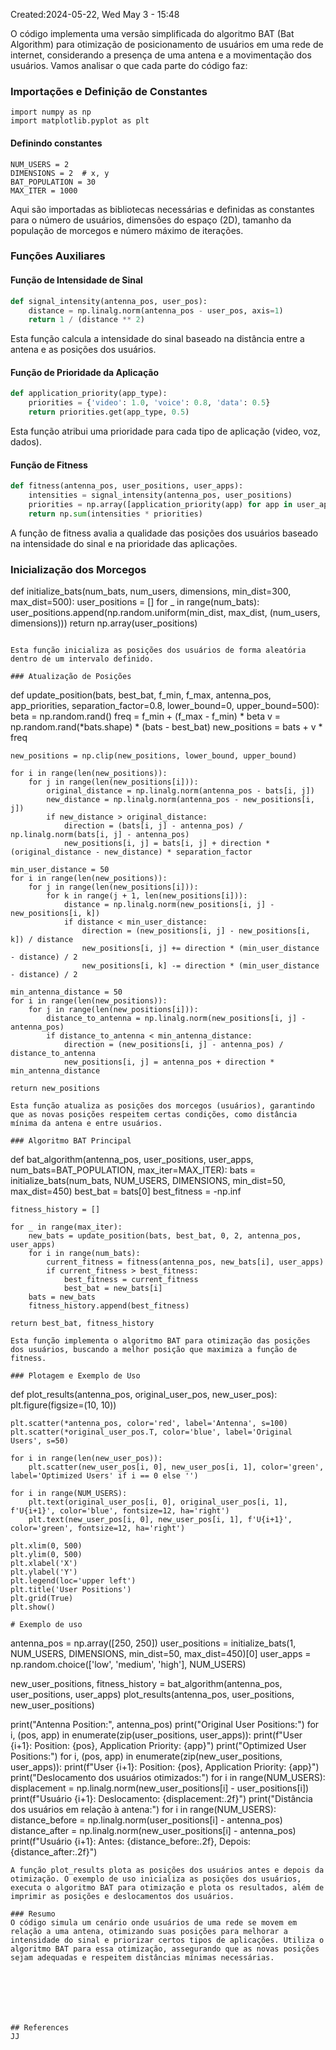 Created:2024-05-22, Wed May 3 - 15:48



O código  implementa uma versão simplificada do algoritmo BAT (Bat Algorithm) para otimização de posicionamento de usuários em uma rede de internet, considerando a presença de uma antena e a movimentação dos usuários. Vamos analisar o que cada parte do código faz:

### Importações e Definição de Constantes
```
import numpy as np
import matplotlib.pyplot as plt
```

#### Definindo constantes
```
NUM_USERS = 2
DIMENSIONS = 2  # x, y
BAT_POPULATION = 30
MAX_ITER = 1000
```
Aqui são importadas as bibliotecas necessárias e definidas as constantes para o número de usuários, dimensões do espaço (2D), tamanho da população de morcegos e número máximo de iterações.

### Funções Auxiliares

#### Função de Intensidade de Sinal
```Python
def signal_intensity(antenna_pos, user_pos):
    distance = np.linalg.norm(antenna_pos - user_pos, axis=1)
    return 1 / (distance ** 2)
```
Esta função calcula a intensidade do sinal baseado na distância entre a antena e as posições dos usuários.

#### Função de Prioridade da Aplicação
```Python
def application_priority(app_type):
    priorities = {'video': 1.0, 'voice': 0.8, 'data': 0.5}
    return priorities.get(app_type, 0.5)
```

Esta função atribui uma prioridade para cada tipo de aplicação (video, voz, dados).

#### Função de Fitness
```Python
def fitness(antenna_pos, user_positions, user_apps):
    intensities = signal_intensity(antenna_pos, user_positions)
    priorities = np.array([application_priority(app) for app in user_apps])
    return np.sum(intensities * priorities)
```

A função de fitness avalia a qualidade das posições dos usuários baseado na intensidade do sinal e na prioridade das aplicações.

### Inicialização dos Morcegos

def initialize_bats(num_bats, num_users, dimensions, min_dist=300, max_dist=500):
    user_positions = []
    for _ in range(num_bats):
        user_positions.append(np.random.uniform(min_dist, max_dist, (num_users, dimensions)))
    return np.array(user_positions)
```

Esta função inicializa as posições dos usuários de forma aleatória dentro de um intervalo definido.

### Atualização de Posições

```
def update_position(bats, best_bat, f_min, f_max, antenna_pos, app_priorities, separation_factor=0.8, lower_bound=0, upper_bound=500):
    beta = np.random.rand()
    freq = f_min + (f_max - f_min) * beta
    v = np.random.rand(*bats.shape) * (bats - best_bat)
    new_positions = bats + v * freq

    new_positions = np.clip(new_positions, lower_bound, upper_bound)

    for i in range(len(new_positions)):
        for j in range(len(new_positions[i])):
            original_distance = np.linalg.norm(antenna_pos - bats[i, j])
            new_distance = np.linalg.norm(antenna_pos - new_positions[i, j])
            if new_distance > original_distance:
                direction = (bats[i, j] - antenna_pos) / np.linalg.norm(bats[i, j] - antenna_pos)
                new_positions[i, j] = bats[i, j] + direction * (original_distance - new_distance) * separation_factor

    min_user_distance = 50
    for i in range(len(new_positions)):
        for j in range(len(new_positions[i])):
            for k in range(j + 1, len(new_positions[i])):
                distance = np.linalg.norm(new_positions[i, j] - new_positions[i, k])
                if distance < min_user_distance:
                    direction = (new_positions[i, j] - new_positions[i, k]) / distance
                    new_positions[i, j] += direction * (min_user_distance - distance) / 2
                    new_positions[i, k] -= direction * (min_user_distance - distance) / 2

    min_antenna_distance = 50
    for i in range(len(new_positions)):
        for j in range(len(new_positions[i])):
            distance_to_antenna = np.linalg.norm(new_positions[i, j] - antenna_pos)
            if distance_to_antenna < min_antenna_distance:
                direction = (new_positions[i, j] - antenna_pos) / distance_to_antenna
                new_positions[i, j] = antenna_pos + direction * min_antenna_distance

    return new_positions
```
Esta função atualiza as posições dos morcegos (usuários), garantindo que as novas posições respeitem certas condições, como distância mínima da antena e entre usuários.

### Algoritmo BAT Principal
```
def bat_algorithm(antenna_pos, user_positions, user_apps, num_bats=BAT_POPULATION, max_iter=MAX_ITER):
    bats = initialize_bats(num_bats, NUM_USERS, DIMENSIONS, min_dist=50, max_dist=450)
    best_bat = bats[0]
    best_fitness = -np.inf

    fitness_history = []

    for _ in range(max_iter):
        new_bats = update_position(bats, best_bat, 0, 2, antenna_pos, user_apps)
        for i in range(num_bats):
            current_fitness = fitness(antenna_pos, new_bats[i], user_apps)
            if current_fitness > best_fitness:
                best_fitness = current_fitness
                best_bat = new_bats[i]
        bats = new_bats
        fitness_history.append(best_fitness)

    return best_bat, fitness_history
```
Esta função implementa o algoritmo BAT para otimização das posições dos usuários, buscando a melhor posição que maximiza a função de fitness.

### Plotagem e Exemplo de Uso
```
def plot_results(antenna_pos, original_user_pos, new_user_pos):
    plt.figure(figsize=(10, 10))

    plt.scatter(*antenna_pos, color='red', label='Antenna', s=100)
    plt.scatter(*original_user_pos.T, color='blue', label='Original Users', s=50)

    for i in range(len(new_user_pos)):
        plt.scatter(new_user_pos[i, 0], new_user_pos[i, 1], color='green', label='Optimized Users' if i == 0 else '')

    for i in range(NUM_USERS):
        plt.text(original_user_pos[i, 0], original_user_pos[i, 1], f'U{i+1}', color='blue', fontsize=12, ha='right')
        plt.text(new_user_pos[i, 0], new_user_pos[i, 1], f'U{i+1}', color='green', fontsize=12, ha='right')

    plt.xlim(0, 500)
    plt.ylim(0, 500)
    plt.xlabel('X')
    plt.ylabel('Y')
    plt.legend(loc='upper left')
    plt.title('User Positions')
    plt.grid(True)
    plt.show()
```
# Exemplo de uso
```
antenna_pos = np.array([250, 250])
user_positions = initialize_bats(1, NUM_USERS, DIMENSIONS, min_dist=50, max_dist=450)[0]
user_apps = np.random.choice(['low', 'medium', 'high'], NUM_USERS)

new_user_positions, fitness_history = bat_algorithm(antenna_pos, user_positions, user_apps)
plot_results(antenna_pos, user_positions, new_user_positions)

print("Antenna Position:", antenna_pos)
print("Original User Positions:")
for i, (pos, app) in enumerate(zip(user_positions, user_apps)):
    print(f"User {i+1}: Position: {pos}, Application Priority: {app}")
print("Optimized User Positions:")
for i, (pos, app) in enumerate(zip(new_user_positions, user_apps)):
    print(f"User {i+1}: Position: {pos}, Application Priority: {app}")
print("Deslocamento dos usuários otimizados:")
for i in range(NUM_USERS):
    displacement = np.linalg.norm(new_user_positions[i] - user_positions[i])
    print(f"Usuário {i+1}: Deslocamento: {displacement:.2f}")
print("Distância dos usuários em relação à antena:")
for i in range(NUM_USERS):
    distance_before = np.linalg.norm(user_positions[i] - antenna_pos)
    distance_after = np.linalg.norm(new_user_positions[i] - antenna_pos)
    print(f"Usuário {i+1}: Antes: {distance_before:.2f}, Depois: {distance_after:.2f}")
```
A função plot_results plota as posições dos usuários antes e depois da otimização. O exemplo de uso inicializa as posições dos usuários, executa o algoritmo BAT para otimização e plota os resultados, além de imprimir as posições e deslocamentos dos usuários.

### Resumo
O código simula um cenário onde usuários de uma rede se movem em relação a uma antena, otimizando suas posições para melhorar a intensidade do sinal e priorizar certos tipos de aplicações. Utiliza o algoritmo BAT para essa otimização, assegurando que as novas posições sejam adequadas e respeitem distâncias mínimas necessárias.







## References
JJ
